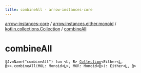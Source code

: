 ```yaml
---
title: combineAll - arrow-instances-core
---
```


[arrow-instances-core](../../index.html) / [arrow.instances.either.monoid](../index.html) / [kotlin.collections.Collection](index.html) / [combineAll](./combine-all.html)

# combineAll

`@JvmName("combineAll") fun <L, R> `[`Collection`](https://kotlinlang.org/api/latest/jvm/stdlib/kotlin.collections/-collection/index.html)`<Either<`[`L`](combine-all.html#L)`, `[`R`](combine-all.html#R)`>>.combineAll(MOL: Monoid<`[`L`](combine-all.html#L)`>, MOR: Monoid<`[`R`](combine-all.html#R)`>): Either<`[`L`](combine-all.html#L)`, `[`R`](combine-all.html#R)`>`